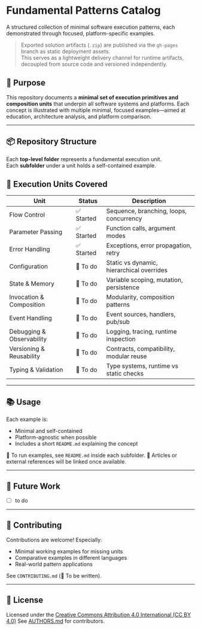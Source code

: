 # Fundamental Patterns Catalog

A structured collection of minimal software execution patterns, each demonstrated through focused, platform-specific examples.

> Exported solution artifacts (`.zip`) are published via the `gh-pages` branch as static deployment assets.  
> This serves as a lightweight delivery channel for runtime artifacts, decoupled from source code and versioned independently.

## 🎯 Purpose

This repository documents a **minimal set of execution primitives and composition units** that underpin all software systems and platforms. Each concept is illustrated with multiple minimal, focused examples—aimed at education, architecture analysis, and platform comparison.

---

## 📦 Repository Structure

Each **top-level folder** represents a fundamental execution unit.  
Each **subfolder** under a unit holds a self-contained example.
<!--
```bash
/
├── flow-control/
│   ├── 01-sequence/
│   ├── 02-conditional/
│   └── 03-looping/
├── parameter-passing/
│   ├── 01-basic-function-call/
│   ├── 02-default-values/
│   └── 03-named-arguments/
├── error-handling/
├── configuration/
├── state-memory/
├── invocation-composition/
├── event-handling/
├── debugging-observability/
├── versioning-reusability/
├── typing-validation/
└── docs/  # Optional: shared diagrams, lifecycle explanation, etc.
```
//-->

## 🧱 Execution Units Covered

| Unit                      | Status    | Description                               |
| ------------------------- | --------- | ----------------------------------------- |
| Flow Control              | ✅ Started | Sequence, branching, loops, concurrency   |
| Parameter Passing         | ✅ Started | Function calls, argument modes            |
| Error Handling            | ✅ Started | Exceptions, error propagation, retry      |
| Configuration             | 🚧 To do   | Static vs dynamic, hierarchical overrides |
| State & Memory            | 🚧 To do   | Variable scoping, mutation, persistence   |
| Invocation & Composition  | 🚧 To do   | Modularity, composition patterns          |
| Event Handling            | 🚧 To do   | Event sources, handlers, pub/sub          |
| Debugging & Observability | 🚧 To do   | Logging, tracing, runtime inspection      |
| Versioning & Reusability  | 🚧 To do   | Contracts, compatibility, modular reuse   |
| Typing & Validation       | 🚧 To do   | Type systems, runtime vs static checks    |

---

## 📚 Usage

Each example is:

* Minimal and self-contained
* Platform-agnostic when possible
* Includes a short `README.md` explaining the concept

🧪 To run examples, see `README.md` inside each subfolder.
📝 Articles or external references will be linked once available.

---

## 🔭 Future Work

* [ ] to do

---

## 🤝 Contributing

Contributions are welcome! Especially:

* Minimal working examples for missing units
* Comparative examples in different languages
* Real-world pattern applications

See `CONTRIBUTING.md` (📄 To be written).

---


## 📄 License

Licensed under the [Creative Commons Attribution 4.0 International (CC BY 4.0)](LICENCE)
See [AUTHORS.md](AUTHORS.md) for contributors.